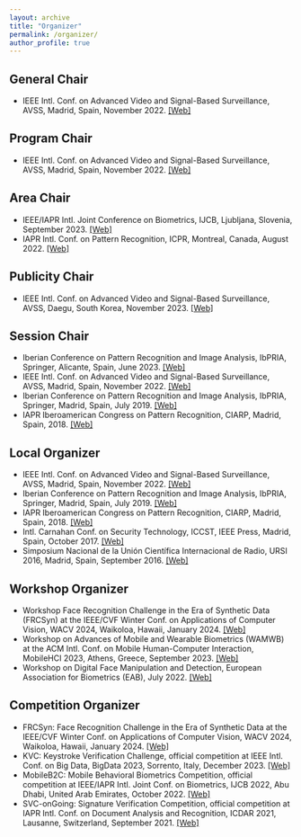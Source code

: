 ```yaml
---
layout: archive
title: "Organizer"
permalink: /organizer/
author_profile: true
---
```



General Chair
-----

- IEEE Intl. Conf. on Advanced Video and Signal-Based Surveillance, AVSS, Madrid, Spain, November 2022. <a href="http://atvs.ii.uam.es/avss2022/">[Web]</a>


Program Chair
-----

- IEEE Intl. Conf. on Advanced Video and Signal-Based Surveillance, AVSS, Madrid, Spain, November 2022. <a href="http://atvs.ii.uam.es/avss2022/">[Web]</a>


Area Chair
-----

- IEEE/IAPR Intl. Joint Conference on Biometrics, IJCB, Ljubljana, Slovenia, September 2023. <a href="https://ijcb2023.ieee-biometrics.org/">[Web]</a>
- IAPR Intl. Conf. on Pattern Recognition, ICPR, Montreal, Canada, August 2022. <a href="https://www.icpr2022.com/">[Web]</a>


Publicity Chair
-----

- IEEE Intl. Conf. on Advanced Video and Signal-Based Surveillance, AVSS, Daegu, South Korea, November 2023. <a href="https://www.avss2023.org/">[Web]</a>


Session Chair
-----

- Iberian Conference on Pattern Recognition and Image Analysis, IbPRIA, Springer, Alicante, Spain, June 2023. <a href="http://www.ibpria.org/2023/">[Web]</a>
- IEEE Intl. Conf. on Advanced Video and Signal-Based Surveillance, AVSS, Madrid, Spain, November 2022. <a href="http://atvs.ii.uam.es/avss2022/">[Web]</a>
- Iberian Conference on Pattern Recognition and Image Analysis, IbPRIA, Springer, Madrid, Spain, July 2019. <a href="http://www.ibpria.org/2019/">[Web]</a>
- IAPR Iberoamerican Congress on Pattern Recognition, CIARP, Madrid, Spain, 2018. <a href="http://atvs.ii.uam.es/ciarp2018/">[Web]</a> 


Local Organizer
-----

- IEEE Intl. Conf. on Advanced Video and Signal-Based Surveillance, AVSS, Madrid, Spain, November 2022. <a href="http://atvs.ii.uam.es/avss2022/">[Web]</a>
- Iberian Conference on Pattern Recognition and Image Analysis, IbPRIA, Springer, Madrid, Spain, July 2019. <a href="http://www.ibpria.org/2019/">[Web]</a>
- IAPR Iberoamerican Congress on Pattern Recognition, CIARP, Madrid, Spain, 2018. <a href="http://atvs.ii.uam.es/ciarp2018/">[Web]</a> 
- Intl. Carnahan Conf. on Security Technology, ICCST, IEEE Press, Madrid, Spain, October 2017. <a href="http://atvs.ii.uam.es/iccst2017/">[Web]</a>
- Simposium Nacional de la Unión Científica Internacional de Radio, URSI 2016, Madrid, Spain, September 2016. <a href="http://rfcas.eps.uam.es/ursi2016/">[Web]</a>


Workshop Organizer
-----

- Workshop Face Recognition Challenge in the Era of Synthetic Data (FRCSyn) at the IEEE/CVF Winter Conf. on Applications of Computer Vision, WACV 2024, Waikoloa, Hawaii, January 2024. <a href="https://frcsyn.github.io/">[Web]</a>
- Workshop on Advances of Mobile and Wearable Biometrics (WAMWB) at the ACM Intl. Conf. on Mobile Human-Computer Interaction, MobileHCI 2023, Athens, Greece, September 2023. <a href="https://sites.google.com/view/wamwb/home-page">[Web]</a> 
- Workshop on Digital Face Manipulation and Detection, European Association for Biometrics (EAB), July 2022. <a href="https://eab.org/events/program/291">[Web]</a>


Competition Organizer
-----

- FRCSyn: Face Recognition Challenge in the Era of Synthetic Data at the IEEE/CVF Winter Conf. on Applications of Computer Vision, WACV 2024, Waikoloa, Hawaii, January 2024. <a href="https://frcsyn.github.io/">[Web]</a>
- KVC: Keystroke Verification Challenge, official competition at IEEE Intl. Conf. on Big Data, BigData 2023, Sorrento, Italy, December 2023. <a href="https://sites.google.com/view/bida-kvc/home">[Web]</a> 
- MobileB2C: Mobile Behavioral Biometrics Competition, official competition at IEEE/IAPR Intl. Joint Conf. on Biometrics, IJCB 2022, Abu Dhabi, United Arab Emirates, October 2022. <a href="https://sites.google.com/view/mobileb2c">[Web]</a>
- SVC-onGoing: Signature Verification Competition, official competition at IAPR Intl. Conf. on Document Analysis and Recognition, ICDAR 2021, Lausanne, Switzerland, September 2021. <a href="https://sites.google.com/view/SVC2021/">[Web]</a>






